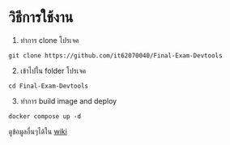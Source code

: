 # วิธีการใช้งาน

1. ทำการ clone โปรเจค
```
git clone https://github.com/it62070040/Final-Exam-Devtools
```
2. เข้าไปใน folder โปรเจค
```
cd Final-Exam-Devtools
```
3. ทำการ build image and deploy
```
docker compose up -d
```

ดูข้อมูลอื่นๆได้ใน [wiki](https://github.com/it62070040/Final-Exam-Devtools/wiki)
